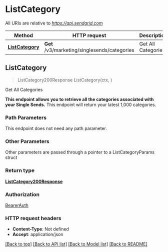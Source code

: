 # ListCategory

All URIs are relative to *https://api.sendgrid.com*

Method | HTTP request | Description
------------- | ------------- | -------------
[**ListCategory**](ListCategory.md#ListCategory) | **Get** /v3/marketing/singlesends/categories | Get All Categories



## ListCategory

> ListCategory200Response ListCategory(ctx, )

Get All Categories

**This endpoint allows you to retrieve all the categories associated with your Single Sends.**  This endpoint will return your latest 1,000 categories.

### Path Parameters

This endpoint does not need any path parameter.

### Other Parameters

Other parameters are passed through a pointer to a ListCategoryParams struct


### Return type

[**ListCategory200Response**](ListCategory200Response.md)

### Authorization

[BearerAuth](../README.md#BearerAuth)

### HTTP request headers

- **Content-Type**: Not defined
- **Accept**: application/json

[[Back to top]](#) [[Back to API list]](../README.md#documentation-for-api-endpoints)
[[Back to Model list]](../README.md#documentation-for-models)
[[Back to README]](../README.md)

